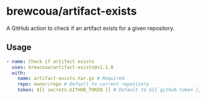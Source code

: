 # brewcoua/artifact-exists
A GitHub action to check if an artifact exists for a given repository.

## Usage

```yaml
- name: Check if artifact exists
  uses: brewcoua/artifact-exists@v1.1.0
  with:
    name: artifact-exists.tar.gz # Required
    repo: owner/repo # Default to current repository
    token: ${{ secrets.GITHUB_TOKEN }} # Default to ${{ github.token }}
```